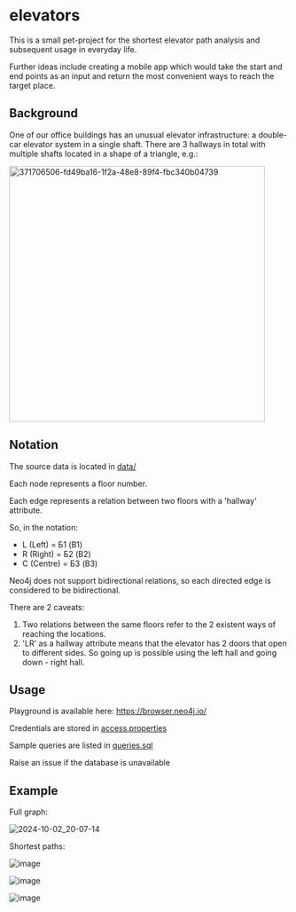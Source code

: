# elevators

This is a small pet-project for the shortest elevator path analysis and subsequent usage in everyday life.

Further ideas include creating a mobile app which would take the start and end points as an input and return the most convenient ways to reach the target place.

## Background

One of our office buildings has an unusual elevator infrastructure: a double-car elevator system in a single shaft. There are 3 hallways in total with multiple shafts located in a shape of a triangle, e.g.:

<img width="461" alt="371706506-fd49ba16-1f2a-48e8-89f4-fbc340b04739" src="https://github.com/user-attachments/assets/b48b4eb9-cb35-4b35-8e9d-bea5c7bb3409">

## Notation

The source data is located in [data/](https://github.com/Aigul9/elevators/tree/main/data)

Each node represents a floor number.

Each edge represents a relation between two floors with a 'hallway' attribute.

So, in the notation:

- L (Left) = Б1 (B1)
- R (Right) = Б2 (B2)
- C (Centre) = Б3 (B3)

Neo4j does not support bidirectional relations, so each directed edge is considered to be bidirectional.

There are 2 caveats:
1. Two relations between the same floors refer to the 2 existent ways of reaching the locations.
2. 'LR' as a hallway attribute means that the elevator has 2 doors that open to different sides. So going up is possible using the left hall and going down - right hall.

## Usage

Playground is available here: https://browser.neo4j.io/

Credentials are stored in [access.properties](https://github.com/Aigul9/elevators/blob/main/access.properties)

Sample queries are listed in [queries.sql](https://github.com/Aigul9/elevators/blob/main/queries.sql)

Raise an issue if the database is unavailable

## Example

Full graph:

![2024-10-02_20-07-14](https://github.com/user-attachments/assets/d60bd58c-5fd3-481f-8b91-e8f159a6df0a)

Shortest paths:

![image](https://github.com/user-attachments/assets/ceb5e527-241f-4617-b9a5-97b3add9c225)

![image](https://github.com/user-attachments/assets/01592a76-f266-4e5d-b039-fb8d290a7cc1)

![image](https://github.com/user-attachments/assets/f9a9713d-5397-4111-bd29-40e2a2e7483a)

